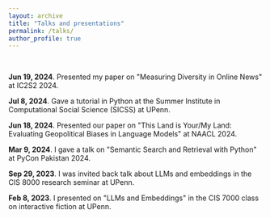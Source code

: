 ```yaml
---
layout: archive
title: "Talks and presentations"
permalink: /talks/
author_profile: true
---
```


<br>

**Jun 19, 2024**. Presented my paper on "Measuring Diversity in Online News" at IC2S2 2024.

**Jul 8, 2024**. Gave a tutorial in Python at the Summer Institute in Computational Social Science (SICSS) at UPenn.

**Jun 18, 2024**. Presented our paper on "This Land is Your/My Land: Evaluating Geopolitical Biases in Language Models" at NAACL 2024.

**Mar 9, 2024**. I gave a talk on "Semantic Search and Retrieval with Python" at PyCon Pakistan 2024.

**Sep 29, 2023**. I was invited back talk about LLMs and embeddings in the CIS 8000 research seminar at UPenn.

**Feb 8, 2023**. I presented on "LLMs and Embeddings" in the CIS 7000 class on interactive fiction at UPenn.
